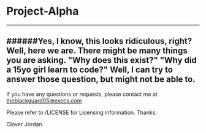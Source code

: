 # Project-Alpha
---

######Yes, I know, this looks ridiculous, right? Well, here we are.
There might be many things you are asking. "Why does this exist?" "Why did a 15yo girl learn to code?" Well,
I can try to answer those question, but might not be able to.
---
If you have any questions or requests, please contact me at theblackguard05@execs.com

Please refer to /LICENSE for Licensing information. Thanks.

Clover Jordan.